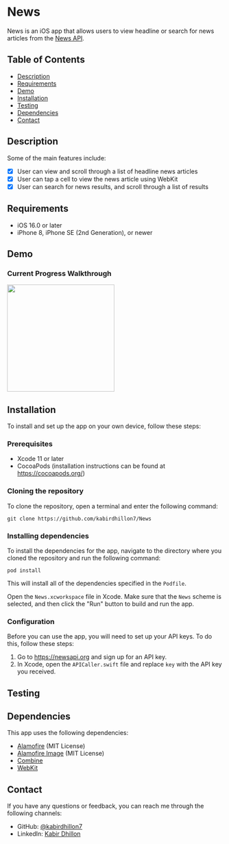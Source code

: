 # News
News is an iOS app that allows users to view headline or search for news articles from the [News API](https://newsapi.org).


## Table of Contents

- [Description](#description)
- [Requirements](#Requirements)
- [Demo](#demo)
- [Installation](#installation)
- [Testing](#testing)
- [Dependencies](#dependencies)
- [Contact](#contact)

## Description

Some of the main features include:

- [X] User can view and scroll through a list of headline news articles
- [X] User can tap a cell to view the news article using WebKit
- [X] User can search for news results, and scroll through a list of results

## Requirements

- iOS 16.0 or later
- iPhone 8, iPhone SE (2nd Generation), or newer

## Demo
### Current Progress Walkthrough
<img src="https://user-images.githubusercontent.com/74223402/219205178-80a4c1f3-35af-4a18-a6ce-1b392f2b49c0.gif" width=250><br>

## Installation

To install and set up the app on your own device, follow these steps:

### Prerequisites
- Xcode 11 or later
- CocoaPods (installation instructions can be found at https://cocoapods.org/)

### Cloning the repository

To clone the repository, open a terminal and enter the following command:
```
git clone https://github.com/kabirdhillon7/News
```

### Installing dependencies

To install the dependencies for the app, navigate to the directory where you cloned the repository and run the following command:
```
pod install
```
This will install all of the dependencies specified in the `Podfile`.

Open the `News.xcworkspace` file in Xcode. Make sure that the `News` scheme is selected, and then click the "Run" button to build and run the app.

### Configuration

Before you can use the app, you will need to set up your API keys. To do this, follow these steps:

1. Go to https://newsapi.org and sign up for an API key.
2. In Xcode, open the `APICaller.swift` file and replace `key` with the API key you received.

## Testing

## Dependencies

This app uses the following dependencies:

- [Alamofire](https://github.com/Alamofire/Alamofire) (MIT License)
- [Alamofire Image](https://github.com/Alamofire/AlamofireImage) (MIT License)
- [Combine](https://developer.apple.com/documentation/combine)
- [WebKit](https://developer.apple.com/documentation/webkit)

## Contact

If you have any questions or feedback, you can reach me through the following channels:

- GitHub: [@kabirdhillon7](https://github.com/kabirdhillon7)
- LinkedIn: [Kabir Dhillon](https://www.linkedin.com/in/kabirdhillon/)
